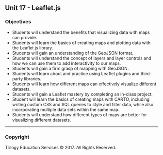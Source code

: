 ## Unit 17 - Leaflet.js

### Objectives

* Students will understand the benefits that visualizing data with maps can provide.
* Students will learn the basics of creating maps and plotting data with the Leaflet.js library.
* Students will gain an understanding of the GeoJSON format.
* Students will understand the concept of layers and layer controls and how we can use them to add interactivity to our maps.
*  Students will gain a firm grasp of mapping with GeoJSON.
* Students will learn about and practice using Leaflet plugins and third-party libraries.
* Students will learn how different maps can effectively visualize different datasets.
* Students will gain a Leaflet mastery by completing an in-class project.
* Student will learn the basics of creating maps with CARTO, including writing custom CSS and SQL queries to style and filter data, while also incorporating multiple data sets within the same map.
* Students will understand how different types of maps are better for visualizing different datasets.

- - -

### Copyright

Trilogy Education Services © 2017. All Rights Reserved.
